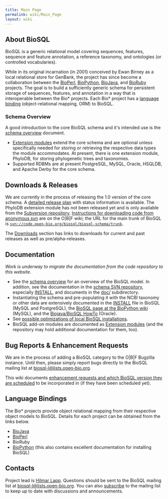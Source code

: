 ```yaml
---
title: Main Page
permalink: wiki/Main_Page
layout: wiki
---
```


About BioSQL
------------

BioSQL is a generic relational model covering sequences, features,
sequence and feature annotation, a reference taxonomy, and ontologies
(or controlled vocabularies).

While in its original incarnation (in 2001) conceived by Ewan Birney as
a local relational store for GenBank, the project has since become a
collaboration between the [BioPerl](bp:Main_Page "wikilink"),
[BioPython](biopython:Main_Page "wikilink"),
[BioJava](bj:Main_Page "wikilink"), and [BioRuby](http://bioruby.org)
projects. The goal is to build a sufficiently generic schema for
persistent storage of sequences, features, and annotation in a way that
is interoperable between the Bio\* projects. Each Bio\* project has a
[language binding](#Language_Bindings "wikilink") (object-relational
mapping, ORM) to BioSQL.

### Schema Overview

A good introduction to the core BioSQL schema and it's intended use is
the [schema overview](Schema_Overview "wikilink") document.

-   [Extension modules](Extensions "wikilink") extend the core schema
    and are optional unless specifically needed for storing or
    retrieving the respective data types the module accommodates. At
    present, there is one extension module, PhyloDB, for storing
    phylogenetic trees and taxonomies.
-   Supported RDBMs are at present PostgreSQL, MySQL, Oracle, HSQLDB,
    and Apache Derby for the core schema.

Downloads & Releases
--------------------

We are currently in the process of releasing the 1.0 version of the core
schema. A [detailed release plan](Releases "wikilink") with status
information is available. The PhyloDB extension module has not been
released yet and is only available from the [Subversion
repository](http://code.open-bio.org/svnweb/index.cgi/biosql/browse/biosql-schema/trunk).
[Instructions for downloading code from anonymous
svn](http://open-bio.org/wiki/SourceCode#Downloading_and_updating_code_via_Anonymous_SVN)
are on the O|B|F wiki; the URL for the main trunk of BioSQL is
[`svn://code.open-bio.org/biosql/biosql-schema/trunk`](svn://code.open-bio.org/biosql/biosql-schema/trunk).

The [Downloads](Downloads "wikilink") section has links to downloads for
current and past releases as well as pre/alpha-releases.

Documentation
-------------

*Work is underway to migrate the documentation from the code repository
to this website.*

-   See the [schema overview](Schema_Overview "wikilink") for an
    overview of the BioSQL model. In addition, see the documentation in
    the [schema SVN
    repository](http://code.open-bio.org/svnweb/index.cgi/biosql/browse/biosql-schema/trunk),
    especially
    [INSTALL](http://code.open-bio.org/svnweb/index.cgi/biosql/view/biosql-schema/trunk/INSTALL),
    and documents in the
    [doc/](http://code.open-bio.org/svnweb/index.cgi/biosql/browse/biosql-schema/trunk/doc) subdirectory.
-   Instantiating the schema and pre-populating it with the NCBI
    taxonomy or other data are extensively documented in the
    [INSTALL](http://code.open-bio.org/svnweb/index.cgi/biosql/view/biosql-schema/trunk/INSTALL)
    file in BioSQL (MySQL and PostgreSQL), the [BioSQL page at the
    BioPython wiki](biopython:BioSQL "wikilink") (MySQL), and the
    [Biojava/BioSQL
    HowTo](http://code.open-bio.org/svnweb/index.cgi/biosql/checkout/biosql-schema/trunk/doc/bj_and_bsql_oracle_howto.htm) (Oracle).
-   See [possible optimizations of local BioSQL
    installations](Optimizations "wikilink").
-   BioSQL add-on modules are documented as [Extension
    modules](Extensions "wikilink") (and the repository may hold
    additional documentation for them, too).

Bug Reports & Enhancement Requests
----------------------------------

We are in the process of adding a BioSQL category to the O|B|F Bugzilla
instance. Until then, please simply report bugs directly to the BioSQL
mailing list at
[biosql-l@lists.open-bio.org](mailto:biosql-l%40lists%2eopen-bio%2eorg).

This wiki documents [enhancement requests and which BioSQL version they
are scheduled](Enhancement_Requests "wikilink") to be incorporated in
(if they have been scheduled yet).

Language Bindings
-----------------

The Bio\* projects provide object relational mapping from their
respective object models to BioSQL. Details for each project can be
obtained from the links below.

-   [BioJava](BioJava_BioSQL_ORM "wikilink")
-   [BioPerl](bp:Bioperl-db "wikilink")
-   BioRuby
-   [BioPython](biopython:BioSQL "wikilink") (this also contains
    excellent documentation for installing BioSQL)

Contacts
--------

Project lead is [Hilmar Lapp](bp:Hilmar_Lapp "wikilink"). Questions
should be sent to the BioSQL mailing list at
[biosql-l@lists.open-bio.org](mailto:biosql-l%40lists%2eopen-bio%2eorg).
You can also [subscribe](http://open-bio.org/mailman/listinfo/biosql-l)
to the mailing list to keep up to date with discussions and
announcements.
